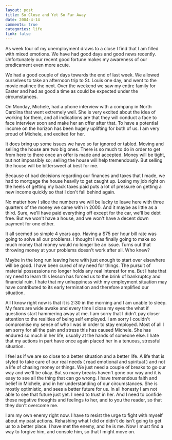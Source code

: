 ```yaml
--- 
layout: post
title: So Close and Yet So Far Away
date: 2004-4-14
comments: true
categories: life
link: false
---
```

As week four of my unemployment draws to a close I find that I am filled with mixed emotions. We have had good days and good news recently. Unfortunately our recent good fortune makes my awareness of our predicament  even more acute.

We had a good couple of days towards the end of last week. We allowed ourselves to take an afternoon trip to St. Louis one day, and went to the movie matinee the next. Over the weekend we saw my entire family for Easter and had as good a time as could be expected under the circumstances.

On Monday, Michele, had a phone interview with a company in North Carolina that went extremely well. She is very excited about the idea of working for them, and all indications are that they will conduct a face to face interview soon and make her an offer after that. To have a potential income on the horizon has been hugely uplifting for both of us. I am very proud of Michele, and excited for her.

It does bring up some issues we have so far ignored or tabled. Moving and selling the house are two big ones. There is so much to do in order to get from here to there once an offer is made and accepted. Money will be tight, but not impossibly so; selling the house will help tremendously. But selling the house will be bittersweet at best for me.

Because of bad decisions regarding our finances and taxes that I made, we had to mortgage the house heavily to get caught up. Losing my job right on the heels of getting my back taxes paid puts a lot of pressure on getting a new income quickly so that I don't fall behind again.

No matter how I slice the numbers we will be lucky to leave here with three quarters of the money we came with in 2000. And it maybe as little as a third. Sure, we'll have paid everything off except for the car, we'll be debt free. But we won't have a house, and we won't have a decent down payment for one either.

It all seemed so simple 4 years ago. Having a $75 per hour bill rate was going to solve all our problems. I thought I was finally going to make so much money that money would no longer be an issue. Turns out that throwing money at your problems doesn't work after all. Who knew?

Maybe in the long run leaving here with just enough to start over elsewhere will be good. I have been cured of my need for things. The pursuit of material possessions no longer holds any real interest for me. But I hate that my need to learn this lesson has forced us to the brink of bankruptcy and financial ruin. I hate that my unhappiness with my employment situation may have contributed to its early termination and therefore amplified our situation.

All I know right now is that it is 2:30 in the morning and I am unable to sleep. My fears are wide awake and every time I close my eyes the what if questions start hammering away at me. I am sorry that I didn't pay closer attention to the realities of being self employed. I am sorry I couldn't compromise my sense of who I was in order to stay employed. Most of all I am sorry for all the pain and stress this has caused Michele. She has endured so much in her life, usually at the hands of someone else. I hate that my actions in part have once again placed her in a tenuous, stressful situation.

I feel as if we are so close to a better situation and a better life. A life that is styled to take care of our real needs ( read emotional and spiritual ) and not a life of chasing money or things. We just need a couple of breaks to go our way and we'll be okay. But so many breaks haven't gone our way and it is easy to see all the thing that can go wrong. I have tremendous faith and belief in Michele, and in her understanding of our circumstances. She is mostly optimistic, and sees a better future for us. In all honesty I am not able to see that future just yet. I need to trust in her. And I need to confide these negative thoughts and feelings to her, and to you the reader, so that they don't overcome me.

I am my own enemy right now. I have to resist the urge to fight with myself about my past actions. Rehashing what I did or didn't do isn't going to get us to a better place. I have met the enemy, and he is me. Now I must find a way to forgive him, and console him, so that I might move on.
